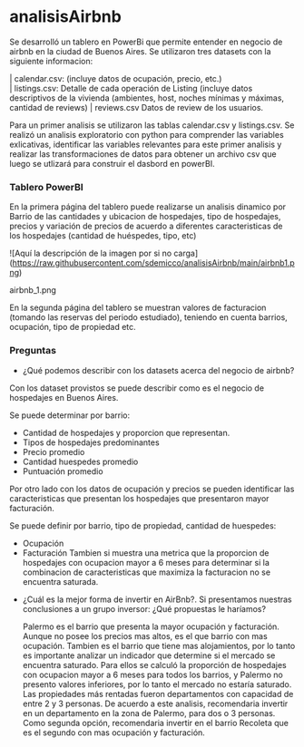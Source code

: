 # analisisAirbnb

Se desarrolló un tablero en PowerBi que permite entender en negocio de airbnb en la ciudad de Buenos Aires.
Se utilizaron tres datasets con la siguiente informacion:

| calendar.csv: (incluye datos de ocupación, precio, etc.)  
| listings.csv: Detalle de cada operación de Listing (incluye datos descriptivos de la vivienda (ambientes, host, noches mínimas y máximas, cantidad de reviews)
| reviews.csv Datos de review de los usuarios.

Para un primer analisis se utilizaron las tablas calendar.csv y listings.csv. Se realizó un analisis exploratorio con python para comprender las variables exlicativas, identificar las variables relevantes para este primer analisis y realizar las transformaciones de datos para obtener un archivo csv que luego se utlizará para construir el dasbord en powerBI.

### Tablero PowerBI 

En la primera página del tablero puede realizarse un analisis dinamico por Barrio de las cantidades y ubicacion de hospedajes, tipo de hospedajes, precios y variación de precios de acuerdo a diferentes caracteristicas de los hospedajes (cantidad de huéspedes, tipo, etc)

<span>![</span><span>Aquí la descripción de la imagen por si no carga</span><span>]</span><span>(</span><span>https://raw.githubusercontent.com/sdemicco/analisisAirbnb/main/airbnb1.png</span><span>)</span>


airbnb_1.png



En la segunda página del tablero se muestran valores de facturacion (tomando las reservas del periodo estudiado), teniendo en cuenta barrios, ocupación, tipo de propiedad etc.


### Preguntas 

* ¿Qué podemos describir con los datasets acerca del negocio de airbnb?

Con los dataset provistos se puede describir como es el negocio de hospedajes en Buenos Aires.

Se puede determinar por barrio:
- Cantidad de hospedajes y proporcion que representan.
- Tipos de hospedajes predominantes
- Precio promedio
- Cantidad huespedes promedio
- Puntuación promedio

Por otro lado con los datos de ocupación y precios se pueden identificar las caracteristicas que presentan los hospedajes que presentaron mayor facturación.

Se puede definir por barrio, tipo de propiedad, cantidad de huespedes:
- Ocupación
- Facturación
 Tambien si muestra una metrica que  la proporcion de hospedajes con ocupacion mayor a 6 meses para determinar si la combinacion de caracteristicas
  que maximiza la facturacion no se encuentra saturada.


* ¿Cuál es la mejor forma de invertir en AirBnb?. Si presentamos nuestras conclusiones a un grupo inversor: ¿Qué propuestas le haríamos?
  
  Palermo es el barrio que presenta la mayor ocupación y facturación. Aunque no posee los precios mas altos, es el que barrio con mas ocupación.
  Tambien es el barrio que tiene mas alojamientos, por lo tanto es importante analizar un indicador que determine si el mercado se encuentra saturado.
  Para ellos se calculó la proporción de hospedajes con ocupacion mayor a 6 meses para todos los barrios, y Palermo no presento valores inferiores, por lo tanto el mercado no estaría saturado. 
   Las propiedades más rentadas fueron departamentos con capacidad de entre 2 y 3 personas.
  De acuerdo a este analisis, recomendaria invertir en un departamento en la zona de Palermo, para dos o 3 personas. Como segunda opción, recomendaria invertir en el barrio Recoleta que es el segundo con mas ocupación y facturación. 

  



